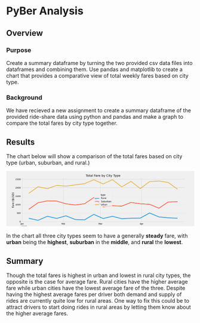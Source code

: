 # PyBer Analysis

## Overview

### Purpose
Create a summary dataframe by turning the two provided csv data files into dataframes and combining them. Use pandas and matplotlib to create a chart that provides a comparative view of total weekly fares  based on city type. 

### Background
We have recieved a new assignment to create a summary dataframe of the provided ride-share data using python and pandas and make a graph to compare the total fares by city type together. 

## Results

The chart below will show a comparison of the total fares based on city type (urban, suburban, and rural.)

![PyBer fare summary](PyBer_fare_summary.png)

In the chart all three city types seem to have a generally **steady** fare, with **urban** being the **highest**, **suburban** in the **middle**, and **rural** the **lowest**.

## Summary
Though the total fares is highest in urban and lowest in rural city types, the opposite is the case for average fare. Rural cities have the higher average fare while urban cities have the lowest average fare of the three. Despite having the highest average fares per driver both demand and supply of rides are currently quite low for rural areas. One way to fix this could be to attract drivers to start doing rides in rural areas by letting them know about the higher average fares.
